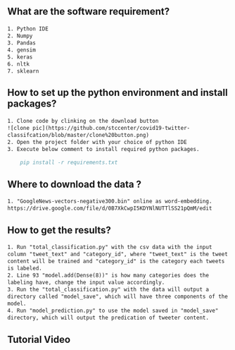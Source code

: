<!--
 * @Author: your name
 * @Date: 2020-10-22 14:34:53
 * @LastEditTime: 2020-10-22 14:59:13
 * @LastEditors: Please set LastEditors
 * @Description: In User Settings Edit
 * @FilePath: \covid19-twitter-classifcation\README.md
-->
## What are the software requirement?   
    1. Python IDE 
    2. Numpy
    3. Pandas
    4. gensim
    5. keras
    6. nltk 
    7. sklearn

## How to set up the python environment and install packages?
    1. Clone code by clinking on the download button 
    ![clone pic](https://github.com/stccenter/covid19-twitter-classifcation/blob/master/clone%20button.png)
    2. Open the project folder with your choice of python IDE
    3. Execute below comment to install required python packages.

```BibTeX
    pip install -r requirements.txt
```
## Where to download the data ?
    1. "GoogleNews-vectors-negative300.bin" online as word-embedding. https://drive.google.com/file/d/0B7XkCwpI5KDYNlNUTTlSS21pQmM/edit

## How to get the results? 
    1. Run "total_classification.py" with the csv data with the input column "tweet_text" and "category_id", where "tweet_text" is the tweet content will be trained and "category_id" is the category each tweets is labeled.
    2. Line 93 "model.add(Dense(8))" is how many categories does the labeling have, change the input value accordingly.
    3. Run the "total_classification.py" with the data will output a directory called "model_save", which will have three components of the model.
    4. Run "model_prediction.py" to use the model saved in "model_save" directory, which will output the predication of tweeter content.

## Tutorial Video
